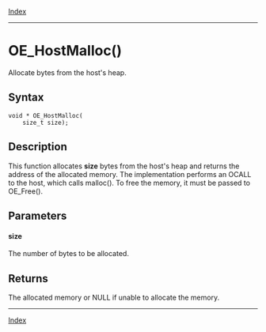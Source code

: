 [Index](index.md)

---
# OE_HostMalloc()

Allocate bytes from the host's heap.

## Syntax

    void * OE_HostMalloc(
        size_t size);
## Description 

This function allocates **size** bytes from the host's heap and returns the address of the allocated memory. The implementation performs an OCALL to the host, which calls malloc(). To free the memory, it must be passed to OE_Free().



## Parameters

#### size

The number of bytes to be allocated.

## Returns

The allocated memory or NULL if unable to allocate the memory.

---
[Index](index.md)

